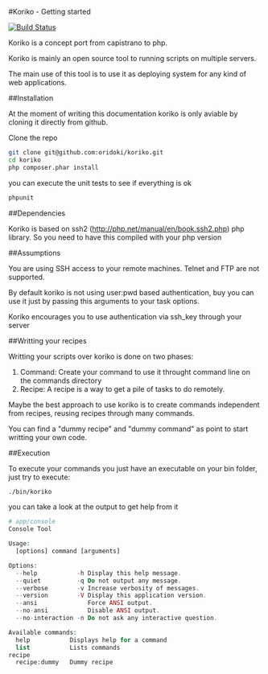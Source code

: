 #Koriko - Getting started

[![Build Status](https://secure.travis-ci.org/oridoki/koriko.png?branch=master)](https://travis-ci.org/oridoki/koriko)

Koriko is a concept port from capistrano to php. 

Koriko is mainly an open source tool to running scripts on multiple servers.

The main use of this tool is to use it as deploying system for any kind of web applications.


##Installation

At the moment of writing this documentation koriko is only aviable by cloning it directly from github.

Clone the repo
```sh
git clone git@github.com:oridoki/koriko.git
cd koriko
php composer.phar install
```
you can execute the unit tests to see if everything is ok
```sh
phpunit
```

##Dependencies

Koriko is based on ssh2 (http://php.net/manual/en/book.ssh2.php) php library. So you need to have this compiled with your php version


##Assumptions

You are using SSH access to your remote machines. Telnet and FTP are not supported.

By default koriko is not using user:pwd based authentication, buy you can use it just by passing this arguments to your task options. 

Koriko encourages you to use authentication via ssh_key through your server


##Writting your recipes

Writting your scripts over koriko is done on two phases:

1. Command: Create your command to use it throught command line on the commands directory
2. Recipe: A recipe is a way to get a pile of tasks to do remotely.

Maybe the best approach to use koriko is to create commands independent from recipes, reusing recipes through many commands.

You can find a "dummy recipe" and "dummy command" as point to start writting your own code.

##Execution

To execute your commands you just have an executable on your bin folder, just try to execute:

```sh
./bin/koriko
```
you can take a look at the output to get help from it

```php
# app/console
Console Tool

Usage:
  [options] command [arguments]

Options:
  --help           -h Display this help message.
  --quiet          -q Do not output any message.
  --verbose        -v Increase verbosity of messages.
  --version        -V Display this application version.
  --ansi              Force ANSI output.
  --no-ansi           Disable ANSI output.
  --no-interaction -n Do not ask any interactive question.

Available commands:
  help           Displays help for a command
  list           Lists commands
recipe
  recipe:dummy   Dummy recipe
```

